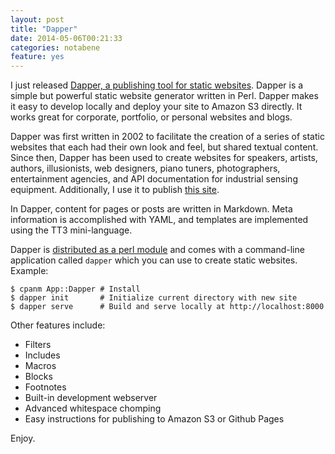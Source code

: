 ```yaml
---
layout: post
title: "Dapper"
date: 2014-05-06T00:21:33
categories: notabene
feature: yes
---
```


I just released [Dapper, a publishing tool for static websites](http://vanilladraft.com/dapper). Dapper is a simple but powerful static website generator written in Perl. Dapper makes it easy to develop locally and deploy your site to Amazon S3 directly. It works great for corporate, portfolio, or personal websites and blogs.

Dapper was first written in 2002 to facilitate the creation of a series of static websites that each had their own look and feel, but shared textual content. Since then, Dapper has been used to create websites for speakers, artists, authors, illusionists, web designers, piano tuners, photographers, entertainment agencies, and API documentation for industrial sensing equipment. Additionally, I use it to publish [this site](/preface/).

In Dapper, content for pages or posts are written in Markdown. Meta information is accomplished with YAML, and templates are implemented using the TT3 mini-language.

Dapper is [distributed as a perl module](http://search.cpan.org/~mdb/App-Dapper/) and comes with a command-line application called `dapper` which you can use to create static websites. Example:

    $ cpanm App::Dapper # Install
    $ dapper init       # Initialize current directory with new site
    $ dapper serve      # Build and serve locally at http://localhost:8000

Other features include:

* Filters
* Includes
* Macros
* Blocks
* Footnotes
* Built-in development webserver
* Advanced whitespace chomping
* Easy instructions for publishing to Amazon S3 or Github Pages

Enjoy.
